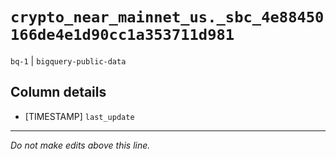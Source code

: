 # `crypto_near_mainnet_us._sbc_4e88450166de4e1d90cc1a353711d981`
`bq-1` | `bigquery-public-data`

## Column details
* [TIMESTAMP] `last_update`

-------------------------------------------------------------------------------
*Do not make edits above this line.*

